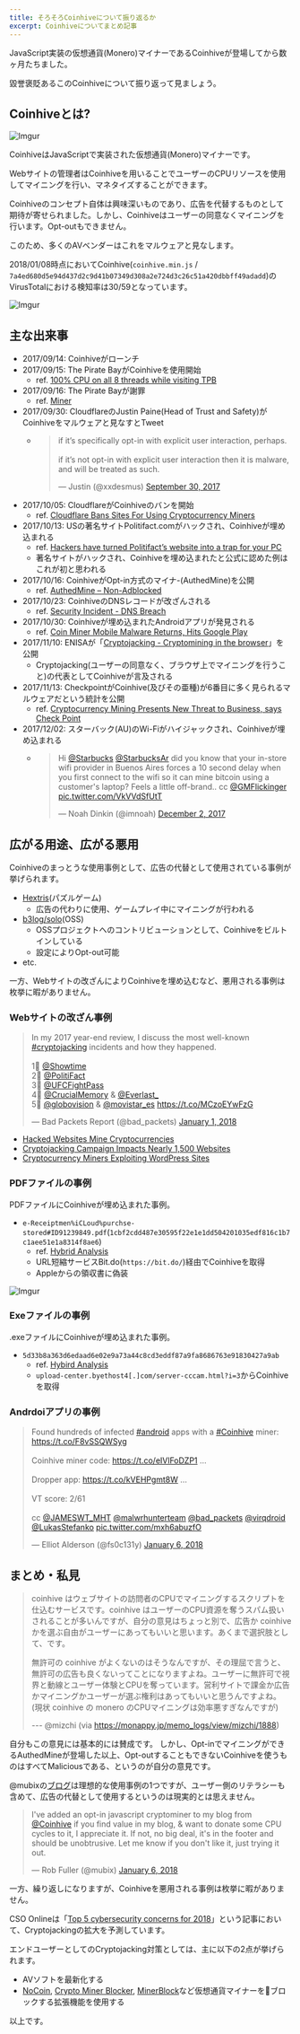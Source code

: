 ```yaml
---
title: そろそろCoinhiveについて振り返るか
excerpt: Coinhiveについてまとめ記事
---
```


<script async src="https://platform.twitter.com/widgets.js" charset="utf-8"></script>

JavaScript実装の仮想通貨(Monero)マイナーであるCoinhiveが登場してから数ヶ月たちました。

毀誉褒貶あるこのCoinhiveについて振り返って見ましょう。

## Coinhiveとは?

![Imgur](https://i.imgur.com/WTZzpxt.png)

CoinhiveはJavaScriptで実装された仮想通貨(Monero)マイナーです。

Webサイトの管理者はCoinhiveを用いることでユーザーのCPUリソースを使用してマイニングを行い、マネタイズすることができます。

Coinhiveのコンセプト自体は興味深いものであり、広告を代替するものとして期待が寄せられました。しかし、Coinhiveはユーザーの同意なくマイニングを行います。Opt-outもできません。

このため、多くのAVベンダーはこれをマルウェアと見なします。

2018/01/08時点においてCoinhive(`coinhive.min.js` / `7a4ed680d5e94d437d2c9d41b07349d308a2e724d3c26c51a420dbbff49adadd`)のVirusTotalにおける検知率は30/59となっています。

![Imgur](https://i.imgur.com/ncJrkxv.png)

## 主な出来事

* 2017/09/14: Coinhiveがローンチ
* 2017/09/15: The Pirate BayがCoinhiveを使用開始
  * ref. [100% CPU on all 8 threads while visiting TPB](https://www.reddit.com/r/thepiratebay/comments/70aip7/100_cpu_on_all_8_threads_while_visiting_tpb/?sort=new)
* 2017/09/16: The Pirate Bayが謝罪
  * ref. [Miner](https://thepiratebay.org/blog/242)
* 2017/09/30: CloudflareのJustin Paine(Head of Trust and Safety)がCoinhiveをマルウェアと見なすとTweet
  * <blockquote class="twitter-tweet" data-lang="en"><p lang="en" dir="ltr">if it’s specifically opt-in with explicit user interaction, perhaps.<br><br>if it’s not opt-in with explicit user interaction then it is malware, and will be treated as such.</p>&mdash; Justin (@xxdesmus) <a href="https://twitter.com/xxdesmus/status/913975353709813761?ref_src=twsrc%5Etfw">September 30, 2017</a></blockquote>
* 2017/10/05: CloudflareがCoinhiveのバンを開始
  * ref. [Cloudflare Bans Sites For Using Cryptocurrency Miners](https://torrentfreak.com/cloudflare-bans-sites-for-using-cryptocurrency-miners-171004/)
* 2017/10/13: USの著名サイトPolitifact.comがハックされ、Coinhiveが埋め込まれる
  * ref. [Hackers have turned Politifact’s website into a trap for your PC](https://www.washingtonpost.com/news/the-switch/wp/2017/10/13/hackers-have-turned-politifacts-website-into-a-trap-for-your-pc/?utm_term=.9fa4a4a7cf4b)
  * 著名サイトがハックされ、Coinhiveを埋め込まれたと公式に認めた例はこれが初と思われる
* 2017/10/16: CoinhiveがOpt-in方式のマイナ-(AuthedMine)を公開
  * ref. [AuthedMine – Non-Adblocked](https://coinhive.com/blog/authedmine)
* 2017/10/23: CoinhiveのDNSレコードが改ざんされる
  * ref. [Security Incident - DNS Breach](https://coinhive.com/blog/dns-breach)
* 2017/10/30: Coinhiveが埋め込まれたAndroidアプリが発見される
  * ref. [Coin Miner Mobile Malware Returns, Hits Google Play](http://blog.trendmicro.com/trendlabs-security-intelligence/coin-miner-mobile-malware-returns-hits-google-play/)
* 2017/11/10: ENISAが「[Cryptojacking - Cryptomining in the browser](https://www.enisa.europa.eu/publications/info-notes/cryptojacking-cryptomining-in-the-browser)」を公開
  * Cryptojacking(ユーザーの同意なく、ブラウザ上でマイニングを行うこと)の代表としてCoinhiveが言及される
* 2017/11/13: CheckpointがCoinhive(及びその亜種)が6番目に多く見られるマルウェアだという統計を公開
  * ref. [Cryptocurrency Mining Presents New Threat to Business, says Check Point](https://www.checkpoint.com/press/2017/cryptocurrency-mining-presents-new-threat-business-says-check-point/)
* 2017/12/02: スターバック(AU)のWi-Fiがハイジャックされ、Coinhiveが埋め込まれる
  * <blockquote class="twitter-tweet" data-lang="en"><p lang="en" dir="ltr">Hi <a href="https://twitter.com/Starbucks?ref_src=twsrc%5Etfw">@Starbucks</a> <a href="https://twitter.com/StarbucksAr?ref_src=twsrc%5Etfw">@StarbucksAr</a> did you know that your in-store wifi provider in Buenos Aires forces a 10 second delay when you first connect to the wifi so it can mine bitcoin using a customer&#39;s laptop? Feels a little off-brand.. cc <a href="https://twitter.com/GMFlickinger?ref_src=twsrc%5Etfw">@GMFlickinger</a> <a href="https://t.co/VkVVdSfUtT">pic.twitter.com/VkVVdSfUtT</a></p>&mdash; Noah Dinkin (@imnoah) <a href="https://twitter.com/imnoah/status/936948776119537665?ref_src=twsrc%5Etfw">December 2, 2017</a></blockquote>

## 広がる用途、広がる悪用

Coinhiveのまっとうな使用事例として、広告の代替として使用されている事例が挙げられます。

* [Hextris](http://hextris.io/)(パズルゲーム)
  * 広告の代わりに使用、ゲームプレイ中にマイニングが行われる
* [b3log/solo](https://github.com/b3log/solo)(OSS)
  * OSSプロジェクトへのコントリビューションとして、Coinhiveをビルトインしている
  * 設定によりOpt-out可能
* etc.

一方、Webサイトの改ざんによりCoinhiveを埋め込むなど、悪用される事例は枚挙に暇がありません。

### Webサイトの改ざん事例

<blockquote class="twitter-tweet" data-lang="en"><p lang="en" dir="ltr">In my 2017 year-end review, I discuss the most well-known <a href="https://twitter.com/hashtag/cryptojacking?src=hash&amp;ref_src=twsrc%5Etfw">#cryptojacking</a> incidents and how they happened.<br><br>1⃣ <a href="https://twitter.com/Showtime?ref_src=twsrc%5Etfw">@Showtime</a> <br>2⃣ <a href="https://twitter.com/PolitiFact?ref_src=twsrc%5Etfw">@PolitiFact</a> <br>3⃣ <a href="https://twitter.com/UFCFightPass?ref_src=twsrc%5Etfw">@UFCFightPass</a><br>4⃣ <a href="https://twitter.com/CrucialMemory?ref_src=twsrc%5Etfw">@CrucialMemory</a> &amp; <a href="https://twitter.com/Everlast_?ref_src=twsrc%5Etfw">@Everlast_</a> <br>5⃣ <a href="https://twitter.com/globovision?ref_src=twsrc%5Etfw">@globovision</a> &amp; <a href="https://twitter.com/movistar_es?ref_src=twsrc%5Etfw">@movistar_es</a> <a href="https://t.co/MCzoEYwFzG">https://t.co/MCzoEYwFzG</a></p>&mdash; Bad Packets Report (@bad_packets) <a href="https://twitter.com/bad_packets/status/947662498265686017?ref_src=twsrc%5Etfw">January 1, 2018</a></blockquote>

* [Hacked Websites Mine Cryptocurrencies](https://blog.sucuri.net/2017/09/hacked-websites-mine-crypocurrencies.html)
* [Cryptojacking Campaign Impacts Nearly 1,500 Websites](https://www.trendmicro.com/vinfo/us/security/news/cybercrime-and-digital-threats/cryptojacking-campaign-impacts-nearly-1-500-websites)
* [Cryptocurrency Miners Exploiting WordPress Sites](https://www.wordfence.com/blog/2017/10/cryptocurrency-mining-wordpress/)

### PDFファイルの事例

PDFファイルにCoinhiveが埋め込まれた事例。

* `e-Receiptmen%iCLoud%purchse-stored#ID91239849.pdf`(`1cbf2cdd487e30595f22e1e1dd504201035edf816c1b7c1aee51e1a8314f8ae6`)
  * ref. [Hybrid Analysis](https://www.hybrid-analysis.com/sample/1cbf2cdd487e30595f22e1e1dd504201035edf816c1b7c1aee51e1a8314f8ae6?environmentId=100)
  * URL短縮サービスBit.do(`https://bit.do/`)経由でCoinhiveを取得
  * Appleからの領収書に偽装

![Imgur](https://i.imgur.com/5g6RvjC.png)

### Exeファイルの事例

.exeファイルにCoinhiveが埋め込まれた事例。

* `5d33b8a363d6edaad6e02e9a73a44c8cd3eddf87a9fa8686763e91830427a9ab`
  * ref. [Hybird Analysis](https://www.hybrid-analysis.com/sample/5d33b8a363d6edaad6e02e9a73a44c8cd3eddf87a9fa8686763e91830427a9ab?environmentId=100)
  * `upload-center.byethost4[.]com/server-cccam.html?i=3`からCoinhiveを取得

### Andrdoiアプリの事例

<blockquote class="twitter-tweet" data-lang="en"><p lang="en" dir="ltr">Found hundreds of infected <a href="https://twitter.com/hashtag/android?src=hash&amp;ref_src=twsrc%5Etfw">#android</a> apps with a <a href="https://twitter.com/hashtag/Coinhive?src=hash&amp;ref_src=twsrc%5Etfw">#Coinhive</a> miner: <a href="https://t.co/F8vSSQWSyg">https://t.co/F8vSSQWSyg</a> <br><br>Coinhive miner code: <a href="https://t.co/eIVlFoDZP1">https://t.co/eIVlFoDZP1</a> …<br><br>Dropper app: <a href="https://t.co/kVEHPgmt8W">https://t.co/kVEHPgmt8W</a> …<br><br>VT score: 2/61<br><br>cc <a href="https://twitter.com/JAMESWT_MHT?ref_src=twsrc%5Etfw">@JAMESWT_MHT</a> <a href="https://twitter.com/malwrhunterteam?ref_src=twsrc%5Etfw">@malwrhunterteam</a> <a href="https://twitter.com/bad_packets?ref_src=twsrc%5Etfw">@bad_packets</a> <a href="https://twitter.com/virqdroid?ref_src=twsrc%5Etfw">@virqdroid</a> <a href="https://twitter.com/LukasStefanko?ref_src=twsrc%5Etfw">@LukasStefanko</a> <a href="https://t.co/mxh6abuzfO">pic.twitter.com/mxh6abuzfO</a></p>&mdash; Elliot Alderson (@fs0c131y) <a href="https://twitter.com/fs0c131y/status/949781296187871232?ref_src=twsrc%5Etfw">January 6, 2018</a></blockquote>

## まとめ・私見

> coinhive はウェブサイトの訪問者のCPUでマイニングするスクリプトを仕込むサービスです。coinhive はユーザーのCPU資源を奪うスパム扱いされることが多いんですが、自分の意見はちょっと別で、広告か coinhive かを選ぶ自由がユーザーにあってもいいと思います。あくまで選択肢として、です。
>
> 無許可の coinhive がよくないのはそうなんですが、その理屈で言うと、無許可の広告も良くないってことになりますよね。ユーザーに無許可で視界と動線とユーザー体験とCPUを奪っています。営利サイトで課金か広告かマイニングかユーザーが選ぶ権利はあってもいいと思うんですよね。(現状 coinhive の monero のCPUマイニングは効率悪すぎなんですが)
>
> --- @mizchi (via https://monappy.jp/memo_logs/view/mizchi/1888)

自分もこの意見には基本的には賛成です。
しかし、Opt-inでマイニングができるAuthedMineが登場した以上、Opt-outすることもできないCoinhiveを使うものはすべてMaliciousである、というのが自分の意見です。

@mubixの[ブログ](https://malicious.link/)は理想的な使用事例の1つですが、ユーザー側のリテラシーも含めて、広告の代替として使用するというのは現実的とは思えません。

<blockquote class="twitter-tweet" data-lang="en"><p lang="en" dir="ltr">I&#39;ve added an opt-in javascript cryptominer to my blog from <a href="https://twitter.com/Coinhive?ref_src=twsrc%5Etfw">@Coinhive</a> if you find value in my blog, &amp; want to donate some CPU cycles to it, I appreciate it. If not, no big deal, it&#39;s in the footer and should be unobtrusive. Let me know if you don&#39;t like it, just trying it out.</p>&mdash; Rob Fuller (@mubix) <a href="https://twitter.com/mubix/status/949699163859701760?ref_src=twsrc%5Etfw">January 6, 2018</a></blockquote>

一方、繰り返しになりますが、Coinhiveを悪用される事例は枚挙に暇がありません。

CSO Onlineは「[Top 5 cybersecurity concerns for 2018](https://www.csoonline.com/article/3241766/cyber-attacks-espionage/top-5-cybersecurity-concerns-for-2018.html)」という記事において、Cryptojackingの拡大を予測しています。

エンドユーザーとしてのCryptojacking対策としては、主に以下の2点が挙げられます。

* AVソフトを最新化する
* [NoCoin](https://github.com/keraf/NoCoin), [Crypto Miner Blocker](https://github.com/lesander/crypto-miner-blocker), [MinerBlock](https://github.com/xd4rker/MinerBlock)など仮想通貨マイナーをブロックする拡張機能を使用する

以上です。

